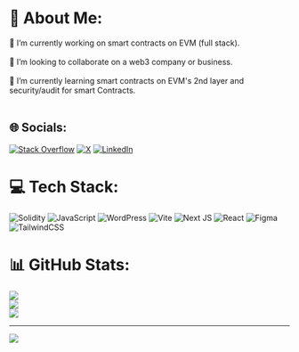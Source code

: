 # 💫 About Me:
🔭 I’m currently working on smart contracts on EVM (full stack).<br><br>👯 I’m looking to collaborate on  a web3 company or business.<br><br>🌱 I’m currently learning smart contracts on EVM's 2nd layer and security/audit for smart Contracts.<br><br>


## 🌐 Socials:
 [![Stack Overflow](https://img.shields.io/badge/-Stackoverflow-FE7A16?logo=stack-overflow&logoColor=white)](https://stackoverflow.com/users/26874553) [![X](https://img.shields.io/badge/X-black.svg?logo=X&logoColor=white)](https://x.com/ETaghinasab)
 [![LinkedIn](https://img.shields.io/badge/LinkedIn-%230077B5.svg?logo=linkedin&logoColor=white)](https://linkedin.com/in/elmira-tg-800665337) 


# 💻 Tech Stack:
![Solidity](https://img.shields.io/badge/Solidity-%23363636.svg?style=for-the-badge&logo=solidity&logoColor=white) ![JavaScript](https://img.shields.io/badge/javascript-%23323330.svg?style=for-the-badge&logo=javascript&logoColor=%23F7DF1E) ![WordPress](https://img.shields.io/badge/WordPress-%23117AC9.svg?style=for-the-badge&logo=WordPress&logoColor=white) ![Vite](https://img.shields.io/badge/vite-%23646CFF.svg?style=for-the-badge&logo=vite&logoColor=white) ![Next JS](https://img.shields.io/badge/Next-black?style=for-the-badge&logo=next.js&logoColor=white) ![React](https://img.shields.io/badge/react-%2320232a.svg?style=for-the-badge&logo=react&logoColor=%2361DAFB)
![Figma](https://img.shields.io/badge/figma-%23F24E1E.svg?style=for-the-badge&logo=figma&logoColor=white)
![TailwindCSS](https://img.shields.io/badge/tailwindcss-%2338B2AC.svg?style=for-the-badge&logo=tailwind-css&logoColor=white)

# 📊 GitHub Stats:
![](https://github-readme-stats.vercel.app/api?username=elmirataghinasab&theme=dark&hide_border=false&include_all_commits=false&count_private=false)<br/>
![](https://github-readme-streak-stats.herokuapp.com/?user=elmirataghinasab&theme=dark&hide_border=false)<br/>
![](https://github-readme-stats.vercel.app/api/top-langs/?username=elmirataghinasab&theme=dark&hide_border=false&include_all_commits=false&count_private=false&layout=compact)

---
[![](https://visitcount.itsvg.in/api?id=elmirataghinasab&icon=0&color=0)](https://visitcount.itsvg.in)

<!-- Proudly created with GPRM ( https://gprm.itsvg.in ) -->
